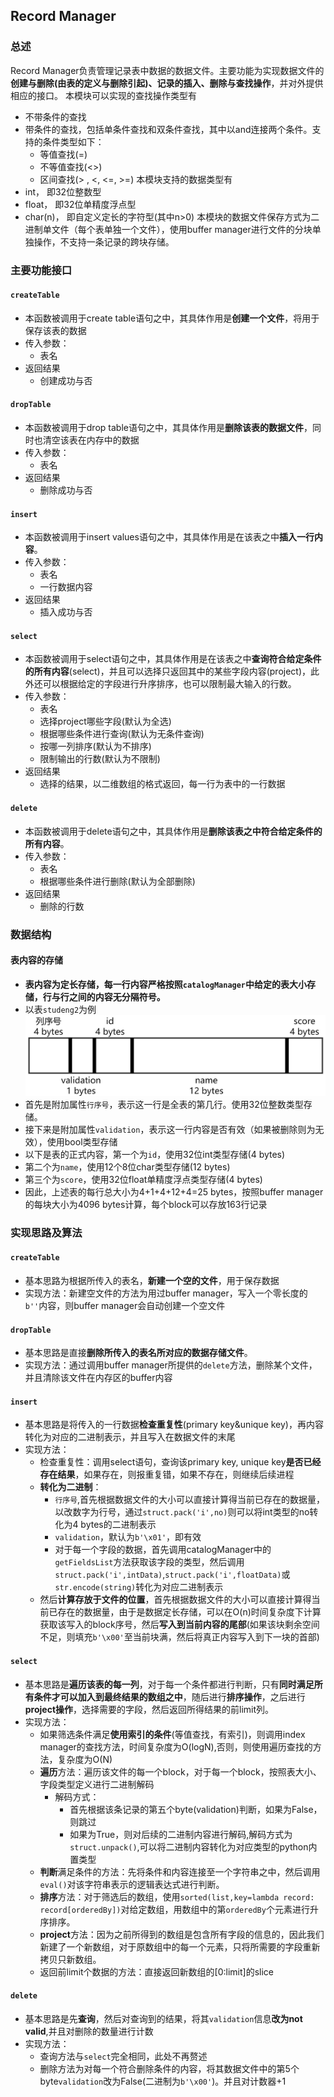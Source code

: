 ## Record Manager
### 总述
Record Manager负责管理记录表中数据的数据文件。主要功能为实现数据文件的**创建与删除(由表的定义与删除引起)、记录的插入、删除与查找操作**，并对外提供相应的接口。
本模块可以实现的查找操作类型有
- 不带条件的查找
- 带条件的查找，包括单条件查找和双条件查找，其中以and连接两个条件。支持的条件类型如下：
  - 等值查找(=)
  - 不等值查找(<>)
  - 区间查找(> , <, <=, >=)
    本模块支持的数据类型有
- int， 即32位整数型
- float， 即32位单精度浮点型
- char(n)， 即自定义定长的字符型(其中n>0)
  本模块的数据文件保存方式为二进制单文件（每个表单独一个文件），使用buffer manager进行文件的分块单独操作，不支持一条记录的跨块存储。
### 主要功能接口
#### `createTable`
- 本函数被调用于create table语句之中，其具体作用是**创建一个文件**，将用于保存该表的数据
- 传入参数：
  - 表名
- 返回结果
  - 创建成功与否
#### `dropTable`
- 本函数被调用于drop table语句之中，其具体作用是**删除该表的数据文件**，同时也清空该表在内存中的数据
- 传入参数：
  - 表名
- 返回结果
  - 删除成功与否
#### `insert`
- 本函数被调用于insert values语句之中，其具体作用是在该表之中**插入一行内容**。
- 传入参数：
  - 表名
  - 一行数据内容
- 返回结果
  - 插入成功与否
#### `select`
- 本函数被调用于select语句之中，其具体作用是在该表之中**查询符合给定条件的所有内容**(select)，并且可以选择只返回其中的某些字段内容(project)，此外还可以根据给定的字段进行升序排序，也可以限制最大输入的行数。
- 传入参数：
  - 表名
  - 选择project哪些字段(默认为全选)
  - 根据哪些条件进行查询(默认为无条件查询)
  - 按哪一列排序(默认为不排序)
  - 限制输出的行数(默认为不限制)
- 返回结果
  - 选择的结果，以二维数组的格式返回，每一行为表中的一行数据
#### `delete`
- 本函数被调用于delete语句之中，其具体作用是**删除该表之中符合给定条件的所有内容**。
- 传入参数：
  - 表名
  - 根据哪些条件进行删除(默认为全部删除)
- 返回结果
  - 删除的行数
### 数据结构
#### 表内容的存储
- **表内容为定长存储，每一行内容严格按照`catalogManager`中给定的表大小存储，行与行之间的内容无分隔符号。**
- 以表`studeng2`为例
  ![](./photos/record_data.jpg)
- 首先是附加属性`行序号`，表示这一行是全表的第几行。使用32位整数类型存储。
- 接下来是附加属性`validation`，表示这一行内容是否有效（如果被删除则为无效），使用bool类型存储
- 以下是表的正式内容，第一个为`id`，使用32位int类型存储(4 bytes)
- 第二个为`name`，使用12个8位char类型存储(12 bytes)
- 第三个为`score`，使用32位float单精度浮点类型存储(4 bytes)
- 因此，上述表的每行总大小为4+1+4+12+4=25 bytes，按照buffer manager 的每块大小为4096 bytes计算，每个block可以存放163行记录
### 实现思路及算法
#### `createTable`
- 基本思路为根据所传入的表名，**新建一个空的文件**，用于保存数据
- 实现方法：新建空文件的方法为用过buffer manager，写入一个零长度的`b''`内容，则buffer manager会自动创建一个空文件
#### `dropTable`
- 基本思路是直接**删除所传入的表名所对应的数据存储文件**。
- 实现方法：通过调用buffer manager所提供的`delete`方法，删除某个文件，并且清除该文件在内存区的buffer内容
#### `insert`
- 基本思路是将传入的一行数据**检查重复性**(primary key&unique key)，再内容转化为对应的二进制表示，并且写入在数据文件的末尾
- 实现方法：
  - 检查重复性：调用select语句，查询该primary key, unique key**是否已经存在结果**，如果存在，则报重复错，如果不存在，则继续后续进程
  - **转化为二进制**：
    - `行序号`,首先根据数据文件的大小可以直接计算得当前已存在的数据量，以改数字为行号，通过`struct.pack('i',no)`则可以将int类型的no转化为4 bytes的二进制表示
    - `validation`，默认为`b'\x01'`，即有效
    - 对于每一个字段的数据，首先调用catalogManager中的`getFieldsList`方法获取该字段的类型，然后调用`struct.pack('i',intData)`,`struct.pack('i',floatData)`或`str.encode(string)`转化为对应二进制表示
  - 然后**计算存放于文件的位置**，首先根据数据文件的大小可以直接计算得当前已存在的数据量，由于是数据定长存储，可以在O(n)时间复杂度下计算获取该写入的block序号，然后**写入到当前内容的尾部**(如果该块剩余空间不足，则填充`b'\x00'`至当前块满，然后将真正内容写入到下一块的首部)
#### `select`
- 基本思路是**遍历该表的每一列**，对于每一个条件都进行判断，只有**同时满足所有条件才可以加入到最终结果的数组之中**，随后进行**排序操作**，之后进行**project操作**，选择需要的字段，然后返回所得结果的前limit列。
- 实现方法：
  - 如果筛选条件满足**使用索引的条件**(等值查找，有索引)，则调用index manager的查找方法，时间复杂度为O(logN),否则，则使用遍历查找的方法，复杂度为O(N)
  - **遍历**方法：遍历该文件的每一个block，对于每一个block，按照表大小、字段类型定义进行二进制解码
    - 解码方式：
      - 首先根据该条记录的第五个byte(validation)判断，如果为False，则跳过
      - 如果为True，则对后续的二进制内容进行解码,解码方式为`struct.unpack()`,可以将二进制内容转化为对应类型的python内置类型
  - **判断**满足条件的方法：先将条件和内容连接至一个字符串之中，然后调用`eval()`对该字符串表示的逻辑表达式进行判断。
  - **排序**方法：对于筛选后的数组，使用`sorted(list,key=lambda record: record[orderedBy])`对给定数组，用数组中的第`orderedBy`个元素进行升序排序。
  - **project**方法：因为之前所得到的数组是包含所有字段的信息的，因此我们新建了一个新数组，对于原数组中的每一个元素，只将所需要的字段重新拷贝只新数组。
  - 返回前limit个数据的方法：直接返回新数组的[0:limit]的slice
#### `delete`
- 基本思路是先**查询**，然后对查询到的结果，将其`validation`信息**改为not valid**,并且对删除的数量进行计数
- 实现方法：
  - 查询方法与`select`完全相同，此处不再赘述
  - 删除方法为对每一个符合删除条件的内容，将其数据文件中的第5个byte`validation`改为False(二进制为`b'\x00'`)。并且对计数器+1
